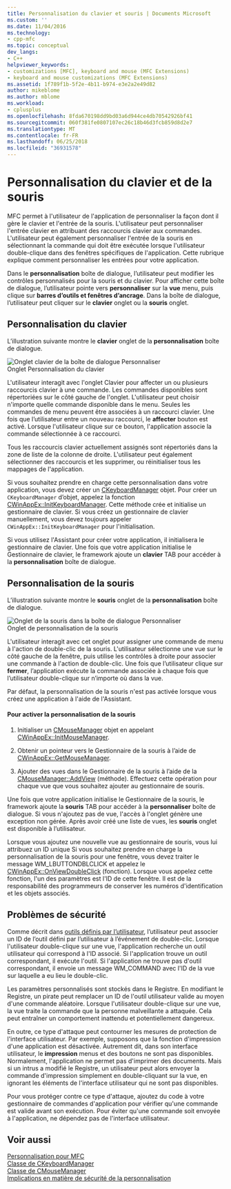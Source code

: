 ```yaml
---
title: Personnalisation du clavier et souris | Documents Microsoft
ms.custom: ''
ms.date: 11/04/2016
ms.technology:
- cpp-mfc
ms.topic: conceptual
dev_langs:
- C++
helpviewer_keywords:
- customizations [MFC], keyboard and mouse (MFC Extensions)
- keyboard and mouse customizations (MFC Extensions)
ms.assetid: 1f789f1b-5f2e-4b11-b974-e3e2a2e49d82
author: mikeblome
ms.author: mblome
ms.workload:
- cplusplus
ms.openlocfilehash: 8fda670198dd9bd03a6d944ce4db70542926bf41
ms.sourcegitcommit: 060f381fe0807107ec26c18b46d3fcb859d8d2e7
ms.translationtype: MT
ms.contentlocale: fr-FR
ms.lasthandoff: 06/25/2018
ms.locfileid: "36931578"
---
```

# <a name="keyboard-and-mouse-customization"></a>Personnalisation du clavier et de la souris
MFC permet à l'utilisateur de l'application de personnaliser la façon dont il gère le clavier et l'entrée de la souris. L'utilisateur peut personnaliser l'entrée clavier en attribuant des raccourcis clavier aux commandes. L'utilisateur peut également personnaliser l'entrée de la souris en sélectionnant la commande qui doit être exécutée lorsque l'utilisateur double-clique dans des fenêtres spécifiques de l'application. Cette rubrique explique comment personnaliser les entrées pour votre application.  
  
 Dans le **personnalisation** boîte de dialogue, l’utilisateur peut modifier les contrôles personnalisés pour la souris et du clavier. Pour afficher cette boîte de dialogue, l’utilisateur pointe vers **personnaliser** sur la **vue** menu, puis clique sur **barres d’outils et fenêtres d’ancrage**. Dans la boîte de dialogue, l’utilisateur peut cliquer sur le **clavier** onglet ou la **souris** onglet.  
  
## <a name="keyboard-customization"></a>Personnalisation du clavier  
 L’illustration suivante montre le **clavier** onglet de la **personnalisation** boîte de dialogue.  
  
 ![Onglet clavier de la boîte de dialogue Personnaliser](../mfc/media/mfcnextkeyboardtab.png "mfcnextkeyboardtab")  
Onglet Personnalisation du clavier  
  
 L'utilisateur interagit avec l'onglet Clavier pour affecter un ou plusieurs raccourcis clavier à une commande. Les commandes disponibles sont répertoriées sur le côté gauche de l'onglet. L'utilisateur peut choisir n'importe quelle commande disponible dans le menu. Seules les commandes de menu peuvent être associées à un raccourci clavier. Une fois que l’utilisateur entre un nouveau raccourci, le **affecter** bouton est activé. Lorsque l'utilisateur clique sur ce bouton, l'application associe la commande sélectionnée à ce raccourci.  
  
 Tous les raccourcis clavier actuellement assignés sont répertoriés dans la zone de liste de la colonne de droite. L'utilisateur peut également sélectionner des raccourcis et les supprimer, ou réinitialiser tous les mappages de l'application.  
  
 Si vous souhaitez prendre en charge cette personnalisation dans votre application, vous devez créer un [CKeyboardManager](../mfc/reference/ckeyboardmanager-class.md) objet. Pour créer un `CKeyboardManager` d’objet, appelez la fonction [CWinAppEx::InitKeyboardManager](../mfc/reference/cwinappex-class.md#initkeyboardmanager). Cette méthode crée et initialise un gestionnaire de clavier. Si vous créez un gestionnaire de clavier manuellement, vous devez toujours appeler `CWinAppEx::InitKeyboardManager` pour l'initialisation.  
  
 Si vous utilisez l'Assistant pour créer votre application, il initialisera le gestionnaire de clavier. Une fois que votre application initialise le Gestionnaire de clavier, le framework ajoute un **clavier** TAB pour accéder à la **personnalisation** boîte de dialogue.  
  
## <a name="mouse-customization"></a>Personnalisation de la souris  
 L’illustration suivante montre le **souris** onglet de la **personnalisation** boîte de dialogue.  
  
 ![Onglet de la souris dans la boîte de dialogue Personnaliser](../mfc/media/mfcnextmousetab.png "mfcnextmousetab")  
Onglet de personnalisation de la souris  
  
 L'utilisateur interagit avec cet onglet pour assigner une commande de menu à l'action de double-clic de la souris. L'utilisateur sélectionne une vue sur le côté gauche de la fenêtre, puis utilise les contrôles à droite pour associer une commande à l'action de double-clic. Une fois que l’utilisateur clique sur **fermer**, l’application exécute la commande associée à chaque fois que l’utilisateur double-clique sur n’importe où dans la vue.  
  
 Par défaut, la personnalisation de la souris n'est pas activée lorsque vous créez une application à l'aide de l'Assistant.  
  
#### <a name="to-enable-mouse-customization"></a>Pour activer la personnalisation de la souris  
  
1.  Initialiser un [CMouseManager](../mfc/reference/cmousemanager-class.md) objet en appelant [CWinAppEx::InitMouseManager](../mfc/reference/cwinappex-class.md#initmousemanager).  
  
2.  Obtenir un pointeur vers le Gestionnaire de la souris à l’aide de [CWinAppEx::GetMouseManager](../mfc/reference/cwinappex-class.md#getmousemanager).  
  
3.  Ajouter des vues dans le Gestionnaire de la souris à l’aide de la [CMouseManager::AddView](../mfc/reference/cmousemanager-class.md#addview) (méthode). Effectuez cette opération pour chaque vue que vous souhaitez ajouter au gestionnaire de souris.  
  
 Une fois que votre application initialise le Gestionnaire de la souris, le framework ajoute la **souris** TAB pour accéder à la **personnaliser** boîte de dialogue. Si vous n'ajoutez pas de vue, l'accès à l'onglet génère une exception non gérée. Après avoir créé une liste de vues, les **souris** onglet est disponible à l’utilisateur.  
  
 Lorsque vous ajoutez une nouvelle vue au gestionnaire de souris, vous lui attribuez un ID unique Si vous souhaitez prendre en charge la personnalisation de la souris pour une fenêtre, vous devez traiter le message WM_LBUTTONDBLCLICK et appelez le [CWinAppEx::OnViewDoubleClick](../mfc/reference/cwinappex-class.md#onviewdoubleclick) (fonction). Lorsque vous appelez cette fonction, l'un des paramètres est l'ID de cette fenêtre. Il est de la responsabilité des programmeurs de conserver les numéros d'identification et les objets associés.  
  
## <a name="security-concerns"></a>Problèmes de sécurité  
 Comme décrit dans [outils définis par l’utilisateur](../mfc/user-defined-tools.md), l’utilisateur peut associer un ID de l’outil défini par l’utilisateur à l’événement de double-clic. Lorsque l'utilisateur double-clique sur une vue, l'application recherche un outil utilisateur qui correspond à l'ID associé. Si l'application trouve un outil correspondant, il exécute l'outil. Si l'application ne trouve pas d'outil correspondant, il envoie un message WM_COMMAND avec l'ID de la vue sur laquelle a eu lieu le double-clic.  
  
 Les paramètres personnalisés sont stockés dans le Registre. En modifiant le Registre, un pirate peut remplacer un ID de l'outil utilisateur valide au moyen d'une commande aléatoire. Lorsque l'utilisateur double-clique sur une vue, la vue traite la commande que la personne malveillante a attaquée. Cela peut entraîner un comportement inattendu et potentiellement dangereux.  
  
 En outre, ce type d'attaque peut contourner les mesures de protection de l'interface utilisateur. Par exemple, supposons que la fonction d'impression d'une application est désactivée. Autrement dit, dans son interface utilisateur, le **impression** menus et des boutons ne sont pas disponibles. Normalement, l'application ne permet pas d'imprimer des documents. Mais si un intrus a modifié le Registre, un utilisateur peut alors envoyer la commande d'impression simplement en double-cliquant sur la vue, en ignorant les éléments de l'interface utilisateur qui ne sont pas disponibles.  
  
 Pour vous protéger contre ce type d'attaque, ajoutez du code à votre gestionnaire de commandes d'application pour vérifier qu'une commande est valide avant son exécution. Pour éviter qu'une commande soit envoyée à l'application, ne dépendez pas de l'interface utilisateur.  
  
## <a name="see-also"></a>Voir aussi  
 [Personnalisation pour MFC](../mfc/customization-for-mfc.md)   
 [Classe de CKeyboardManager](../mfc/reference/ckeyboardmanager-class.md)   
 [Classe de CMouseManager](../mfc/reference/cmousemanager-class.md)   
 [Implications en matière de sécurité de la personnalisation](../mfc/security-implications-of-customization.md)

